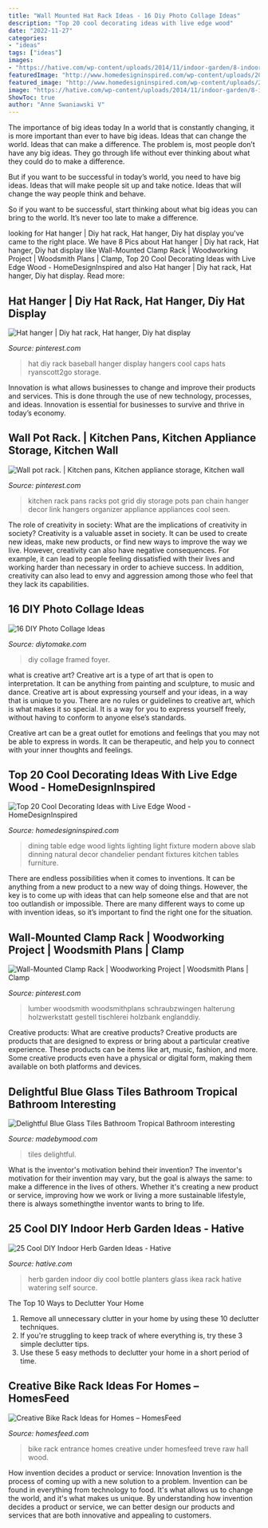 ```yaml
---
title: "Wall Mounted Hat Rack Ideas - 16 Diy Photo Collage Ideas"
description: "Top 20 cool decorating ideas with live edge wood"
date: "2022-11-27"
categories:
- "ideas"
tags: ["ideas"]
images:
- "https://hative.com/wp-content/uploads/2014/11/indoor-garden/8-indoor-herb-garden-ikea-wine-rack.jpg"
featuredImage: "http://www.homedesigninspired.com/wp-content/uploads/2017/10/16-dining-table.jpg"
featured_image: "http://www.homedesigninspired.com/wp-content/uploads/2017/10/16-dining-table.jpg"
image: "https://hative.com/wp-content/uploads/2014/11/indoor-garden/8-indoor-herb-garden-ikea-wine-rack.jpg"
ShowToc: true
author: "Anne Swaniawski V"
---
```



The importance of big ideas today
In a world that is constantly changing, it is more important than ever to have big ideas. Ideas that can change the world. Ideas that can make a difference.
The problem is, most people don’t have any big ideas. They go through life without ever thinking about what they could do to make a difference.

But if you want to be successful in today’s world, you need to have big ideas. Ideas that will make people sit up and take notice. Ideas that will change the way people think and behave.

So if you want to be successful, start thinking about what big ideas you can bring to the world. It’s never too late to make a difference.

	

		
looking for Hat hanger | Diy hat rack, Hat hanger, Diy hat display you've came to the right place. We have 8 Pics about Hat hanger | Diy hat rack, Hat hanger, Diy hat display like Wall-Mounted Clamp Rack | Woodworking Project | Woodsmith Plans | Clamp, Top 20 Cool Decorating Ideas with Live Edge Wood - HomeDesignInspired and also Hat hanger | Diy hat rack, Hat hanger, Diy hat display. Read more:
		
    
## Hat Hanger | Diy Hat Rack, Hat Hanger, Diy Hat Display

<img loading=lazy src="https://i.pinimg.com/736x/49/2c/46/492c460a23ea6b03993ad59648887666--hat-hangers-hat-hooks.jpg" onerror="this.onerror=null;this.src='https://tse4.mm.bing.net/th?id=OIP.ET7KGO14k1jCbmapvFCiEgHaLG&amp;pid=15.1';" alt="Hat hanger | Diy hat rack, Hat hanger, Diy hat display">

_Source: pinterest.com_

>hat diy rack baseball hanger display hangers cool caps hats ryanscott2go storage. 

	

Innovation is what allows businesses to change and improve their products and services. This is done through the use of new technology, processes, and ideas. Innovation is essential for businesses to survive and thrive in today’s economy.

    
## Wall Pot Rack. | Kitchen Pans, Kitchen Appliance Storage, Kitchen Wall

<img loading=lazy src="https://i.pinimg.com/736x/ef/7c/cc/ef7cccd5bc9c19eb6f5cb66be3863331--kitchen-racks-eat-in-kitchen.jpg" onerror="this.onerror=null;this.src='https://tse1.mm.bing.net/th?id=OIP.fGUlZRNV5ORYsOUEvlbMUAHaHa&amp;pid=15.1';" alt="Wall pot rack. | Kitchen pans, Kitchen appliance storage, Kitchen wall">

_Source: pinterest.com_

>kitchen rack pans racks pot grid diy storage pots pan chain hanger decor link hangers organizer appliance appliances cool seen. 

	

The role of creativity in society: What are the implications of creativity in society?
Creativity is a valuable asset in society. It can be used to create new ideas, make new products, or find new ways to improve the way we live. However, creativity can also have negative consequences. For example, it can lead to people feeling dissatisfied with their lives and working harder than necessary in order to achieve success. In addition, creativity can also lead to envy and aggression among those who feel that they lack its capabilities.

    
## 16 DIY Photo Collage Ideas

<img loading=lazy src="https://www.diytomake.com/wp-content/uploads/2015/10/DIY-Framed-Photo-Collages.jpg" onerror="this.onerror=null;this.src='https://tse4.mm.bing.net/th?id=OIP.-3f67YtjQz0BfnFBLQhKXAHaLH&amp;pid=15.1';" alt="16 DIY Photo Collage Ideas">

_Source: diytomake.com_

>diy collage framed foyer. 

	

what is creative art?
Creative art is a type of art that is open to interpretation. It can be anything from painting and sculpture, to music and dance. Creative art is about expressing yourself and your ideas, in a way that is unique to you.
There are no rules or guidelines to creative art, which is what makes it so special. It is a way for you to express yourself freely, without having to conform to anyone else’s standards.

Creative art can be a great outlet for emotions and feelings that you may not be able to express in words. It can be therapeutic, and help you to connect with your inner thoughts and feelings.

    
## Top 20 Cool Decorating Ideas With Live Edge Wood - HomeDesignInspired

<img loading=lazy src="http://www.homedesigninspired.com/wp-content/uploads/2017/10/16-dining-table.jpg" onerror="this.onerror=null;this.src='https://tse4.mm.bing.net/th?id=OIP.YCypoB2ZM3bqqQRfdYIMuQHaLH&amp;pid=15.1';" alt="Top 20 Cool Decorating Ideas with Live Edge Wood - HomeDesignInspired">

_Source: homedesigninspired.com_

>dining table edge wood lights lighting light fixture modern above slab dinning natural decor chandelier pendant fixtures kitchen tables furniture. 

	

There are endless possibilities when it comes to inventions. It can be anything from a new product to a new way of doing things. However, the key is to come up with ideas that can help someone else and that are not too outlandish or impossible. There are many different ways to come up with invention ideas, so it’s important to find the right one for the situation.

    
## Wall-Mounted Clamp Rack | Woodworking Project | Woodsmith Plans | Clamp

<img loading=lazy src="https://i.pinimg.com/736x/5d/6d/14/5d6d14e019be68606df9b0ecf7b5d71a.jpg" onerror="this.onerror=null;this.src='https://tse4.mm.bing.net/th?id=OIP.6sMAAm51hZtHRHbB8oN0EAHaKH&amp;pid=15.1';" alt="Wall-Mounted Clamp Rack | Woodworking Project | Woodsmith Plans | Clamp">

_Source: pinterest.com_

>lumber woodsmith woodsmithplans schraubzwingen halterung holzwerkstatt gestell tischlerei holzbank englanddiy. 

	

Creative products: What are creative products?
Creative products are products that are designed to express or bring about a particular creative experience. These products can be items like art, music, fashion, and more. Some creative products even have a physical or digital form, making them available on both platforms and devices.

    
## Delightful Blue Glass Tiles Bathroom Tropical Bathroom Interesting

<img loading=lazy src="https://madebymood.com/wp-content/uploads/2019/02/Dishy-blue-glass-tiles-bathroom-Tropical-Bathroom-in-New-York-with-drop-tub-and-mosaic.jpg" onerror="this.onerror=null;this.src='https://tse1.mm.bing.net/th?id=OIP.F24Yxl-4H-uDQNliYemJowHaLH&amp;pid=15.1';" alt="Delightful Blue Glass Tiles Bathroom Tropical Bathroom interesting">

_Source: madebymood.com_

>tiles delightful. 

	

What is the inventor's motivation behind their invention?
The inventor's motivation for their invention may vary, but the goal is always the same: to make a difference in the lives of others. Whether it's creating a new product or service, improving how we work or living a more sustainable lifestyle, there is always somethingthe inventor wants to bring to life.

    
## 25 Cool DIY Indoor Herb Garden Ideas - Hative

<img loading=lazy src="https://hative.com/wp-content/uploads/2014/11/indoor-garden/8-indoor-herb-garden-ikea-wine-rack.jpg" onerror="this.onerror=null;this.src='https://tse4.mm.bing.net/th?id=OIP.9tzui6D6x4a6r54zKx9KoAHaLD&amp;pid=15.1';" alt="25 Cool DIY Indoor Herb Garden Ideas - Hative">

_Source: hative.com_

>herb garden indoor diy cool bottle planters glass ikea rack hative watering self source. 

	

The Top 10 Ways to Declutter Your Home
1. Remove all unnecessary clutter in your home by using these 10 declutter techniques.
2. If you're struggling to keep track of where everything is, try these 3 simple declutter tips.
3. Use these 5 easy methods to declutter your home in a short period of time.

    
## Creative Bike Rack Ideas For Homes – HomesFeed

<img loading=lazy src="http://homesfeed.com/wp-content/uploads/2017/10/contemporary-entry-hall-idea-hanging-bikes-standing-bike-under-staircase-hall-shoes-rack-medium-toned-wood-floors-raw-rustic-wood-walls-raw-rusic-entrance-door.jpg" onerror="this.onerror=null;this.src='https://tse4.mm.bing.net/th?id=OIP.6uJZ01UMKkiU6hc7mwCv-wHaLH&amp;pid=15.1';" alt="Creative Bike Rack Ideas for Homes – HomesFeed">

_Source: homesfeed.com_

>bike rack entrance homes creative under homesfeed treve raw hall wood. 

	

How invention decides a product or service: Innovation
Invention is the process of coming up with a new solution to a problem. Invention can be found in everything from technology to food. It's what allows us to change the world, and it's what makes us unique. By understanding how invention decides a product or service, we can better design our products and services that are both innovative and appealing to customers.

